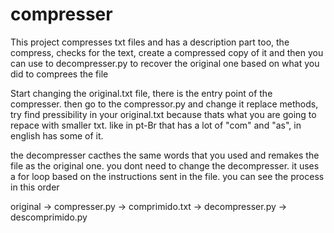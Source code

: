 # compresser
This project compresses txt files and has a description part too, the compress,
checks for the text, create a compressed copy of it and then you can use to decompresser.py
to recover the original one based on what you did to comprees the file

Start changing the original.txt file, there is the entry point of the compresser.
then go to the compressor.py and change it replace methods, try find pressibility in your original.txt because thats what you are going to repace with smaller txt. like in pt-Br that has a lot of "com" and "as", in english has some of it.

the decompresser cacthes the same words that you used and remakes the file as the original one. you dont need to change the decompresser. it uses a for loop based on the instructions sent in the file. you can see the process in this order 

original -> compresser.py -> comprimido.txt -> decompresser.py -> descomprimido.py
